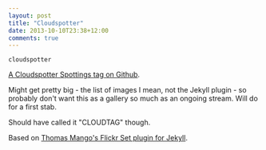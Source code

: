 ```yaml
---
layout: post
title: "Cloudspotter"
date: 2013-10-10T23:38+12:00
comments: true
---
```


`cloudspotter`

[A Cloudspotter Spottings tag on Github](https://github.com/xurizaemon/jekyll_cloudspotter_tag).

Might get pretty big - the list of images I mean, not the Jekyll plugin - so probably don't want this as a gallery so much as an ongoing stream. Will do for a first stab.

Should have called it "CLOUDTAG" though.

Based on [Thomas Mango's Flickr Set plugin for Jekyll](https://github.com/tsmango/jekyll_flickr_set_tag).
